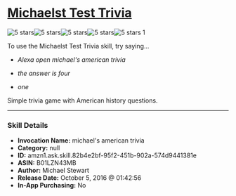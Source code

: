 # [Michaelst Test Trivia](http://alexa.amazon.com/#skills/amzn1.ask.skill.82b4e2bf-95f2-451b-902a-574d9441381e)
![5 stars](../../images/ic_star_black_18dp_1x.png)![5 stars](../../images/ic_star_black_18dp_1x.png)![5 stars](../../images/ic_star_black_18dp_1x.png)![5 stars](../../images/ic_star_black_18dp_1x.png)![5 stars](../../images/ic_star_black_18dp_1x.png) 1

To use the Michaelst Test Trivia skill, try saying...

* *Alexa open michael's american trivia*

* *the answer is four*

* *one*

Simple trivia game with American history questions.

***

### Skill Details

* **Invocation Name:** michael's american trivia
* **Category:** null
* **ID:** amzn1.ask.skill.82b4e2bf-95f2-451b-902a-574d9441381e
* **ASIN:** B01LZN43MB
* **Author:** Michael Stewart
* **Release Date:** October 5, 2016 @ 01:42:56
* **In-App Purchasing:** No
